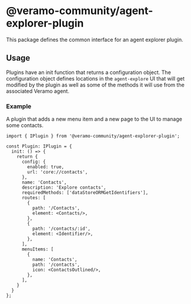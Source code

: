 # @veramo-community/agent-explorer-plugin

This package defines the common interface for an agent explorer plugin.

## Usage

Plugins have an init function that returns a configuration object.
The configuration object defines locations in the `agent-explore` UI that will get modified by the plugin as well as
some of the methods it will use from the associated Veramo agent.

### Example

A plugin that adds a new menu item and a new page to the UI to manage some contacts.

```tsx
import { IPlugin } from '@veramo-community/agent-explorer-plugin';

const Plugin: IPlugin = {
  init: () => {
    return {
      config: {
        enabled: true,
        url: 'core://contacts',
      },
      name: 'Contacts',
      description: 'Explore contacts',
      requiredMethods: ['dataStoreORMGetIdentifiers'],
      routes: [
        {
          path: '/Contacts',
          element: <Contacts/>,
        },
        {
          path: '/contacts/:id',
          element: <Identifier/>,
        },
      ],
      menuItems: [
        {
          name: 'Contacts',
          path: '/contacts',
          icon: <ContactsOutlined/>,
        },
      ],
    }
  }
};

```
 
